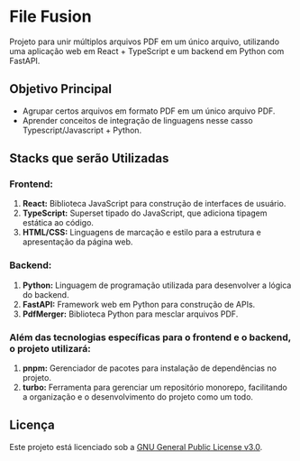 # File Fusion

Projeto para unir múltiplos arquivos PDF em um único arquivo, utilizando uma aplicação web em React + TypeScript e um backend em Python com FastAPI.

## Objetivo Principal

- Agrupar certos arquivos em formato PDF em um único arquivo PDF.
- Aprender conceitos de integração de linguagens nesse casso Typescript/Javascript + Python.

## Stacks que serão Utilizadas

### Frontend:

1. **React:** Biblioteca JavaScript para construção de interfaces de usuário.
2. **TypeScript:** Superset tipado do JavaScript, que adiciona tipagem estática ao código.
3. **HTML/CSS:** Linguagens de marcação e estilo para a estrutura e apresentação da página web.

### Backend:

1. **Python:** Linguagem de programação utilizada para desenvolver a lógica do backend.
2. **FastAPI:** Framework web em Python para construção de APIs.
3. **PdfMerger:** Biblioteca Python para mesclar arquivos PDF.

### Além das tecnologias específicas para o frontend e o backend, o projeto utilizará:

1. **pnpm:** Gerenciador de pacotes para instalação de dependências no projeto.
2. **turbo:** Ferramenta para gerenciar um repositório monorepo, facilitando a organização e o desenvolvimento do projeto como um todo.

## Licença

Este projeto está licenciado sob a [GNU General Public License v3.0](./LICENSE).
